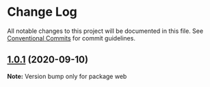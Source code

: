 # Change Log

All notable changes to this project will be documented in this file.
See [Conventional Commits](https://conventionalcommits.org) for commit guidelines.

## [1.0.1](https://github.com/uoon-dev/lerna-guide/compare/v0.0.2...v1.0.1) (2020-09-10)

**Note:** Version bump only for package web
